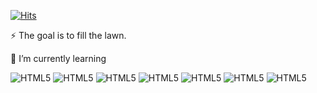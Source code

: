 [![Hits](https://hits.seeyoufarm.com/api/count/incr/badge.svg?url=https%3A%2F%2Fgithub.com%2F5eonhee%2Fhit-counter&count_bg=%23218BD7&title_bg=%239A9A9A&icon=bilibili.svg&icon_color=%23E7E7E7&title=hits&edge_flat=false)](https://hits.seeyoufarm.com)


⚡ The goal is to fill the lawn.

🌱 I’m currently learning

![HTML5](http://img.shields.io/badge/Semantic%20Web-005A9C?style=flat-square&logo=Semantic%20Web&logoColor=white)
![HTML5](http://img.shields.io/badge/HTML5-E34F26?style=flat-square&logo=HTML5&logoColor=white)
![HTML5](http://img.shields.io/badge/CSS3-1572B6?style=flat-square&logo=CSS3&logoColor=white)
![HTML5](http://img.shields.io/badge/Sass-CC6699?style=flat-square&logo=Sass&logoColor=white)
![HTML5](http://img.shields.io/badge/JavaScript-F7DF1E?style=flat-square&logo=JavaScript&logoColor=white)
![HTML5](http://img.shields.io/badge/GitHub-181717?style=flat-square&logo=GitHub&logoColor=white)
![HTML5](http://img.shields.io/badge/Visual%20Studio%20Code-007ACC?style=flat-square&logo=Visual%20Studio%20Code&logoColor=white)
